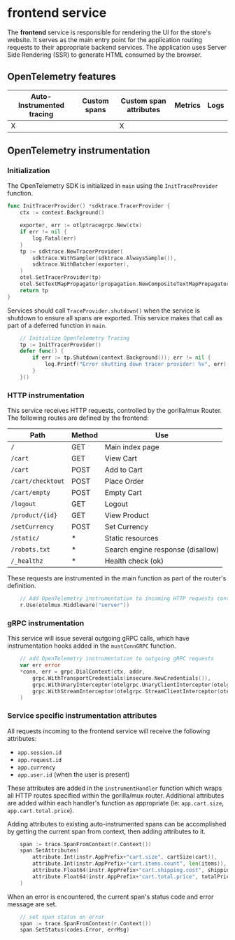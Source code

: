 # frontend service

The **frontend** service is responsible for rendering the UI for the store's website.
It serves as the main entry point for the application routing requests to their
appropriate backend services.
The application uses Server Side Rendering (SSR) to generate HTML consumed by
the browser.

## OpenTelemetry features

| Auto-Instrumented tracing | Custom spans | Custom span attributes | Metrics | Logs |
|---------------------------|--------------|------------------------|---------|------|
| X                         |              | X                      |         |      |

## OpenTelemetry instrumentation

### Initialization

The OpenTelemetry SDK is initialized in `main` using the `InitTraceProvider` function.

```go
func InitTracerProvider() *sdktrace.TracerProvider {
    ctx := context.Background()

    exporter, err := otlptracegrpc.New(ctx)
    if err != nil {
        log.Fatal(err)
    }
    tp := sdktrace.NewTracerProvider(
        sdktrace.WithSampler(sdktrace.AlwaysSample()),
        sdktrace.WithBatcher(exporter),
    )
    otel.SetTracerProvider(tp)
    otel.SetTextMapPropagator(propagation.NewCompositeTextMapPropagator(propagation.TraceContext{}, propagation.Baggage{}))
    return tp
}
```

Services should call `TraceProvider.shutdown()` when the service is shutdown to
ensure all spans are exported.
This service makes that call as part of a deferred function in `main`.

```go
    // Initialize OpenTelemetry Tracing
    tp := InitTracerProvider()
    defer func() {
        if err := tp.Shutdown(context.Background()); err != nil {
            log.Printf("Error shutting down tracer provider: %v", err)
        }
    }()
```

### HTTP instrumentation

This service receives HTTP requests, controlled by the gorilla/mux Router.
The following routes are defined by the frontend:

| Path              | Method | Use                               |
|-------------------|--------|-----------------------------------|
| `/`               | GET    | Main index page                   |
| `/cart`           | GET    | View Cart                         |
| `/cart`           | POST   | Add to Cart                       |
| `/cart/checktout` | POST   | Place Order                       |
| `/cart/empty`     | POST   | Empty Cart                        |
| `/logout`         | GET    | Logout                            |
| `/product/{id}`   | GET    | View Product                      |
| `/setCurrency`    | POST   | Set Currency                      |
| `/static/`        | *      | Static resources                  |
| `/robots.txt`     | *      | Search engine response (disallow) |
| `/_healthz`       | *      | Health check (ok)                 |

These requests are instrumented in the main function as part of the router's definition.

```go
    // Add OpenTelemetry instrumentation to incoming HTTP requests controlled by the gorilla/mux Router.
    r.Use(otelmux.Middleware("server"))
```

### gRPC instrumentation

This service will issue several outgoing gRPC calls, which have instrumentation
hooks added in the `mustConnGRPC` function.

```go
    // add OpenTelemetry instrumentation to outgoing gRPC requests
    var err error
    *conn, err = grpc.DialContext(ctx, addr,
        grpc.WithTransportCredentials(insecure.NewCredentials()),
        grpc.WithUnaryInterceptor(otelgrpc.UnaryClientInterceptor(otelgrpc.WithTracerProvider(otel.GetTracerProvider()))),
        grpc.WithStreamInterceptor(otelgrpc.StreamClientInterceptor(otelgrpc.WithTracerProvider(otel.GetTracerProvider()))),
    )
```

### Service specific instrumentation attributes

All requests incoming to the frontend service will receive the following attributes:

- `app.session.id`
- `app.request.id`
- `app.currency`
- `app.user.id` (when the user is present)

These attributes are added in the `instrumentHandler` function which wraps all
HTTP routes specified within the gorilla/mux router.
Additional attributes are added within each handler's function as appropriate
(ie: `app.cart.size`, `app.cart.total.price`).

Adding attributes to existing auto-instrumented spans can be accomplished by
getting the current span from context, then adding attributes to it.

```go
    span := trace.SpanFromContext(r.Context())
    span.SetAttributes(
        attribute.Int(instr.AppPrefix+"cart.size", cartSize(cart)),
        attribute.Int(instr.AppPrefix+"cart.items.count", len(items)),
        attribute.Float64(instr.AppPrefix+"cart.shipping.cost", shippingCostFloat),
        attribute.Float64(instr.AppPrefix+"cart.total.price", totalPriceFloat),
    )
```

When an error is encountered, the current span's status code and error message
are set.

```go
    // set span status on error
    span := trace.SpanFromContext(r.Context())
    span.SetStatus(codes.Error, errMsg)
```
